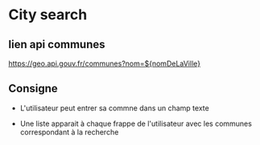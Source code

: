 # City search

## lien api communes

<https://geo.api.gouv.fr/communes?nom=${nomDeLaVille}>

## Consigne

- L'utilisateur peut entrer sa commne dans un champ texte

- Une liste apparait à chaque frappe de l'utilisateur avec les communes correspondant à la recherche
